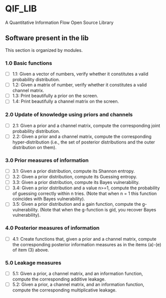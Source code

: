 # QIF_LIB
A Quantitative Information Flow Open Source Library

## Software present in the lib

This section is organized by modules.
### 1.0 Basic functions
- [ ] 1.1: Given a vector of numbers, verify whether it constitutes a valid probability distribution.
- [ ] 1.2: Given a matrix of number, verify whether it constitutes a valid channel matrix.
- [ ] 1.3: Print beautifully a prior on the screen.
- [ ] 1.4: Print beautifully a channel matrix on the screen.
### 2.0 Update of knowledge using priors and channels
- [ ] 2.1: Given a prior and a channel matrix, compute the corresponding joint probability distribution.
- [ ] 2.2: Given a prior and a channel matrix, compute the corresponding hyper-distribution (i.e., the set of posterior distributions and the outer distribution on them).
### 3.0 Prior measures of information
- [ ] 3.1: Given a prior distribution, compute its Shannon entropy.
- [ ] 3.2: Given a prior distribution, compute its Guessing entropy.
- [ ] 3.3: Given a prior distribution, compute its Bayes vulnerability.
- [ ] 3.4: Given a prior distribution and a value n>=1, compute the probability of guessing correctly within n tries. (Note that when n = 1 this function coincides with Bayes vulnerability).
- [ ] 3.5: Given a prior distribution and a gain function, compute the g-vulnerability. (Note that when the g-function is gid, you recover Bayes vulnerability). 
### 4.0 Posterior measures of information 
- [ ] 4.1: Create functions that, given a prior and a channel matrix, compute the corresponding posterior information measures as in the items (a)-(e) of item (3) above.
### 5.0 Leakage measures
- [ ] 5.1: Given a prior, a channel matrix, and an information function, compute the corresponding additive leakage.
- [ ] 5.2: Given a prior, a channel matrix, and an information function, compute the corresponding multiplicative leakage.
